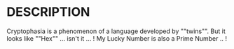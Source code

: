 # DESCRIPTION

Cryptophasia is a phenomenon of a language developed by ""twins"". But it looks like ""Hex"" ... isn't it ... !
My Lucky Number is also a Prime Number .. !